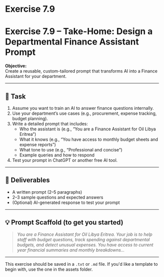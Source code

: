 # Exercise 7.9

# Exercise 7.9 – Take-Home: Design a Departmental Finance Assistant Prompt

**Objective:**  
Create a reusable, custom-tailored prompt that transforms AI into a Finance Assistant for your department.

---

## 📝 Task

1. Assume you want to train an AI to answer finance questions internally.
2. Use your department’s use cases (e.g., procurement, expense tracking, budget planning).
3. Write a detailed prompt that includes:
   - Who the assistant is (e.g., “You are a Finance Assistant for Oil Libya Eritrea”)
   - What it knows (e.g., “You have access to monthly budget sheets and expense reports”)
   - What tone to use (e.g., “Professional and concise”)
   - Example queries and how to respond
4. Test your prompt in ChatGPT or another free AI tool.

---

## 🎯 Deliverables

- A written prompt (2–5 paragraphs)
- 2–3 sample questions and expected answers
- (Optional) AI-generated response to test your prompt

---

## 💡 Prompt Scaffold (to get you started)

> *You are a Finance Assistant for Oil Libya Eritrea. Your job is to help staff with budget questions, track spending against departmental budgets, and detect unusual expenses. You have access to current year financial summaries and monthly breakdowns...*

---

This exercise should be saved in a `.txt` or `.md` file. If you'd like a template to begin with, use the one in the assets folder. 


